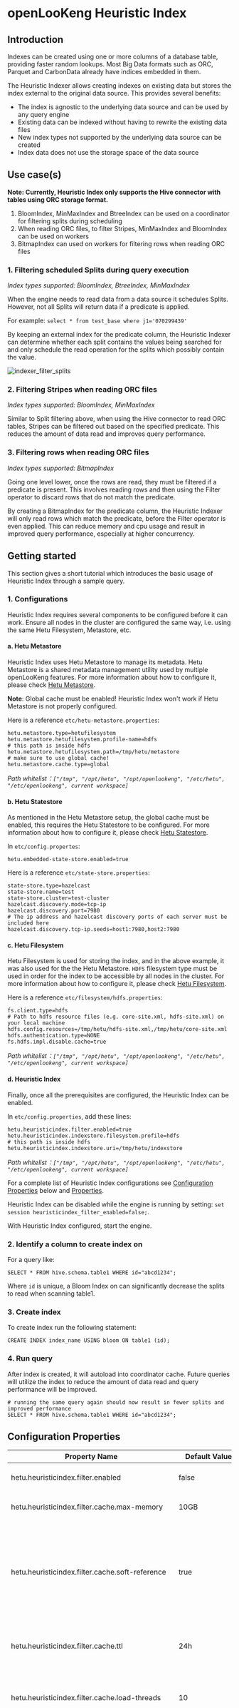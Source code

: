 
# openLooKeng Heuristic Index

## Introduction

Indexes can be created using one or more columns of a database table, providing faster random lookups. Most Big Data formats such as ORC, Parquet and CarbonData already have indices embedded in them.

The Heuristic Indexer allows creating indexes on existing data but stores the index external to the original data source. This provides several benefits:

  - The index is agnostic to the underlying data source and can be used by any query engine
  - Existing data can be indexed without having to rewrite the existing data files
  - New index types not supported by the underlying data source can be created
  - Index data does not use the storage space of the data source

## Use case(s)

**Note: Currently, Heuristic Index only supports the Hive connector with 
tables using ORC storage format.**

1. BloomIndex, MinMaxIndex and BtreeIndex can be used on a coordinator for filtering splits during scheduling
2. When reading ORC files, to filter Stripes, MinMaxIndex and BloomIndex can be used on workers
2. BitmapIndex can used on workers for filtering rows when reading ORC files

### 1. Filtering scheduled Splits during query execution

*Index types supported: BloomIndex, BtreeIndex, MinMaxIndex*

When the engine needs to read data from a data source it schedules Splits. 
However, not all Splits will return data if a predicate is applied.

For example: `select * from test_base where j1='070299439'`

By keeping an external index for the predicate column, the Heuristic Indexer can determine whether each split contains the values being searched for and only schedule the read operation for the splits which possibly contain the value.

![indexer_filter_splits](../images/indexer_filter_splits.png)

### 2. Filtering Stripes when reading ORC files

*Index types supported: BloomIndex, MinMaxIndex*

Similar to Split filtering above, when using the Hive connector to read ORC tables,
Stripes can be filtered out based on the specified predicate. This reduces the amount
of data read and improves query performance.

### 3. Filtering rows when reading ORC files

*Index types supported: BitmapIndex*

Going one level lower, once the rows are read, they must be filtered if a predicate is present. 
This involves reading rows and then using the Filter operator to discard
rows that do not match the predicate.

By creating a BitmapIndex for the predicate column, the Heuristic Indexer will only read 
rows which match the predicate, before the Filter operator is even applied. This can reduce
memory and cpu usage and result in improved query performance, especially at higher concurrency.


## Getting started

This section gives a short tutorial which introduces the basic usage of Heuristic Index through a sample query.

### 1. Configurations

Heuristic Index requires several components to be configured before it can work.
Ensure all nodes in the cluster are configured the same way, i.e. using the same
Hetu Filesystem, Metastore, etc. 

#### a. Hetu Metastore

Heuristic Index uses Hetu Metastore to manage its metadata. Hetu Metastore is a shared metadata management
utility used by multiple openLooKeng features. For more information about how to configure it,
please check [Hetu Metastore](../admin/meta-store.md).

**Note**: Global cache must be enabled! Heuristic Index won't work if Hetu Metastore is not properly configured.

Here is a reference `etc/hetu-metastore.properties`:

  ```properties
  hetu.metastore.type=hetufilesystem
  hetu.metastore.hetufilesystem.profile-name=hdfs
  # this path is inside hdfs
  hetu.metastore.hetufilesystem.path=/tmp/hetu/metastore
  # make sure to use global cache!
  hetu.metastore.cache.type=global
  ```

  *Path whitelist：`["/tmp", "/opt/hetu", "/opt/openlookeng", "/etc/hetu", "/etc/openlookeng", current workspace]`*

#### b. Hetu Statestore

As mentioned in the Hetu Metastore setup, the global cache must be enabled, this requires the Hetu Statestore
to be configured. For more information about how to configure it, please check [Hetu Statestore](../admin/state-store.md).

In `etc/config.propertes`:

  ```properties
  hetu.embedded-state-store.enabled=true
  ```

Here is a reference `etc/state-store.properties`:

  ```properties
  state-store.type=hazelcast
  state-store.name=test
  state-store.cluster=test-cluster
  hazelcast.discovery.mode=tcp-ip
  hazelcast.discovery.port=7980
  # The ip address and hazelcast discovery ports of each server must be included here
  hazelcast.discovery.tcp-ip.seeds=host1:7980,host2:7980
  ```

#### c. Hetu Filesystem

Hetu Filesystem is used for storing the index, and in the above example, it was also used
for the the Hetu Metastore. `HDFS` filesystem type must be used in order for
the index to be accessible by all nodes in the cluster. 
For more information about how to configure it, please check [Hetu Filesystem](../develop/filesystem.md).

Here is a reference `etc/filesystem/hdfs.properties`:

  ```properties
  fs.client.type=hdfs
  # Path to hdfs resource files (e.g. core-site.xml, hdfs-site.xml) on your local machine
  hdfs.config.resources=/tmp/hetu/hdfs-site.xml,/tmp/hetu/core-site.xml
  hdfs.authentication.type=NONE
  fs.hdfs.impl.disable.cache=true
  ```

  *Path whitelist：`["/tmp", "/opt/hetu", "/opt/openlookeng", "/etc/hetu", "/etc/openlookeng", current workspace]`*

#### d. Heuristic Index

Finally, once all the prerequisites are configured, the Heuristic Index can be enabled.

In `etc/config.properties`, add these lines:

  ```properties
  hetu.heuristicindex.filter.enabled=true
  hetu.heuristicindex.indexstore.filesystem.profile=hdfs
  # this path is inside hdfs
  hetu.heuristicindex.indexstore.uri=/tmp/hetu/indexstore
  ```

  *Path whitelist：`["/tmp", "/opt/hetu", "/opt/openlookeng", "/etc/hetu", "/etc/openlookeng", current workspace]`*

For a complete list of Heuristic Index configurations see [Configuration Properties](#configuration-properties) below
and [Properties](../admin/properties.md).

Heuristic Index can be disabled while the engine is running by setting: `set session heuristicindex_filter_enabled=false;`.

With Heuristic Index configured, start the engine.

### 2. Identify a column to create index on

For a query like:

    SELECT * FROM hive.schema.table1 WHERE id="abcd1234";

Where `id` is unique, a Bloom Index on can significantly decrease the splits to read 
when scanning table1. 

### 3. Create index

To create index run the following statement:

    CREATE INDEX index_name USING bloom ON table1 (id);

### 4. Run query

After index is created, it will autoload into coordinator cache.
Future queries will utilize the index to reduce the amount of data read
and query performance will be improved.

    # running the same query again should now result in fewer splits and improved performance
    SELECT * FROM hive.schema.table1 WHERE id="abcd1234";

## Configuration Properties

| Property Name                                      | Default Value       | Required| Description|
|----------------------------------------------------|---------------------|---------|--------------|
| hetu.heuristicindex.filter.enabled                 | false               | No      | Enables heuristic index|
| hetu.heuristicindex.filter.cache.max-memory        | 10GB                | No      | Caching size of index files|
| hetu.heuristicindex.filter.cache.soft-reference    | true                | No      | Enabling this property allows the GC to remove entries from the cache if memory is running low|
| hetu.heuristicindex.filter.cache.ttl               | 24h                 | No      | The time period after which index cache expires|
| hetu.heuristicindex.filter.cache.load-threads      | 10                  | No      | The number of threads used to load indices in parallel|
| hetu.heuristicindex.filter.cache.loading-delay     | 10s                 | No      | The delay to wait before async loading task starts to load index cache from indexstore|
| hetu.heuristicindex.indexstore.uri                 | /opt/hetu/indices/  | No      | Directory under which all index files are stored|
| hetu.heuristicindex.indexstore.filesystem.profile  | local-config-default| No      | This property defines the filesystem profile used to read and write index|
| hetu.heuristicindex.filter.cache.autoload-default  | true                | No      | The default value for autoloading indices on the coordinator. To change the value for a specific index, set by WITH ("autoload" = true/false) in the create index statement|

**More details on `hetu.heuristicindex.filter.cache.autoload-default`:**

Autoloading only effects indexes used on the coordinator, e.g. MinMax, Bloom and BTree Index.
Indexes used on the workers, e.g. Bitmap Index, will be loaded on-demand as queries
are executed. 

It is recommended to keep autoload enabled.

When the autoload setting is enabled, the index will be loaded into the coordinator
cache after creation (with a delay of ~5 seconds).
As the index is loaded into the coordinator cache, it will be utilized when user 
runs queries that can benefit from the index.

For example:

    CREATE INDEX idx USING bloom ON table1 (id);
    # after creation, index will autoload into coordinator cache

    # running this query will utilize the index
    SELECT * FROM hive.schema.table1 WHERE id="abcd1234";

When the autoload setting is disabled, the index will not be loaded into the coordinator
cache automatically after creation.
Instead, it will be loaded on-demand as the user runs queries that can benefit from the index.
Future queries will then utilize the index.

For example:

    CREATE INDEX idx USING bloom ON table1 (id) WITH ("autoload" = false);
    # after creation, index will NOT autoload into coordinator cache
    
    # running the query once will trigger the index loading
    SELECT * FROM hive.schema.table1 WHERE id="abcd1234";
    # index will now begin to load in the background
    
    # running the same query will now utilize the index
    SELECT * FROM hive.schema.table1 WHERE id="abcd1234";

## Index Statements

See [Heuristic Index Statements](./hindex-statements.md).

-----

## Supported Index Types

| Index ID | Filtering type  | Best Column type                           | Supported query operators             | Example                                                                                                                                                                                                           |
|----------|-----------------|--------------------------------------------|---------------------------------------|-------------------------------------------------------------------------------------------------------------------------------------------------------------------------------------------------------------------|
| [Bloom](./bloom.md)    | Split<br>Stripe | High cardinality<br>(such as an ID column) | `=` `IN`                                  | `create index idx using bloom on hive.hindex.users (id);`<br>`select name from hive.hindex.users where id=123`                                                                                                    |
| [Btree](./btree.md)    | Split           | High cardinality<br>(such as an ID column) | `=` `>` `>=` `<` `<=` `IN` `BETWEEN` | `create index idx using btree on hive.hindex.users (id) where regionkey IN (1,4)`<br>`select name from hive.hindex.users where id>123` |
| [MinMax](./minmax.md)   | Split<br>Stripe | Column which table is sorted on            | `=` `>` `>=` `<` `<=` | `create index idx using bloom on hive.hindex.users (age);`<br>(assuming users is sorted by age)<br>`select name from hive.hindex.users where age>25`                                                              |
| [Bitmap](./bitmap.md)   | Row             | Low cardinality<br>(such as Gender column) | `=` `>` `>=` `<` `<=` `IN` `BETWEEN` | `create index idx using bitmap on hive.hindex.users (gender);`<br>`select name from hive.hindex.users where gender='female'`                                                                                      |

**Notes:**  
· Unsupported operators will still function correctly but will not benefit from the index.  
· Additional data types are not supported if not listed by the individual index types.

## Choosing Index Type

The Heuristic Indexer helps with queries where data is being filtered by a predicate.
Identify the column on which data is being filtered and use the decision flowchart to
help decide what type of index will work best.

Cardinality means the number of distinct values in the column relative to
number of total rows. For example, an `ID` column has a high cardinality
because IDs are unique. Whereas `employeeType` will have low cardinality
because there are likely only a few different types (e.g. Manager, Developer,
Tester).

Disk usage and creation speed might also be the factors to be taken into consideration when choosing the best index.
BTree index uses significantly more space and more time when creating, compared to other split filtering indices, such
as Bloom and Minmax.

![index-decision](../images/index-decision.png)

Example queries:

1. `SELECT id FROM employees WHERE site = 'lab';`

    In this query `site` has a low cardinality (i.e. not many sites) so **BitmapIndex** will help.

2. `SELECT * FROM visited WHERE id = '34857' AND date < '2020-01-01';`

    In this query `id` has a high cardinality (i.e. IDs are likely unique).
    **BloomIndex** or **BtreeIndex** will help.
    
3. `SELECT * FROM salaries WHERE salary > 50251.40;`

    In this query `salary` has a high cardinality (i.e. salary of employees
    will slightly vary) and assuming `salaries` table is sorted on `salary`, 
    **MinMaxIndex** will help.

4. `SELECT * FROM assets WHERE id = 50;`

    In this query `id` has a high cardinality (i.e. IDs are likely unique).
   **BloomIndex** or **BtreeIndex** will help.

5. `SELECT * FROM phoneRecords WHERE phone='1234567890' and type = 'outgoing' and date > '2020-01-01';`

    In this query `phone` has a high cardinality (i.e. there are many phone numbers, even if they
    made multiple calls), `type` has low cardinality (only outgoing or incoming),
    and the data is partitioned on date. Creating a **BloomIndex** or **BtreeIndex** on `phone`
    and a **BitmapIndex** on `type` will help.

## Adding your own Index Type

See [Adding your own Index Type](./new-index.md).

## Access Control

See [Built-in System Access Control](../security/built-in-system-access-control.md).

## Troubleshooting

### When index creation gets stuck and lasts too long (Usually happens on low-performance machines, e.g. dev laptop, k8s env with few cores)

The machine might not have enough threads to complete the task. Try reducing the task concurrency by setting 
the session property: `set session task_concurrency=X;`, where X is recommended to be less than or equal to the CPU
cores/threads. For example, if the CPU has 8 threads, 8 can be set.

